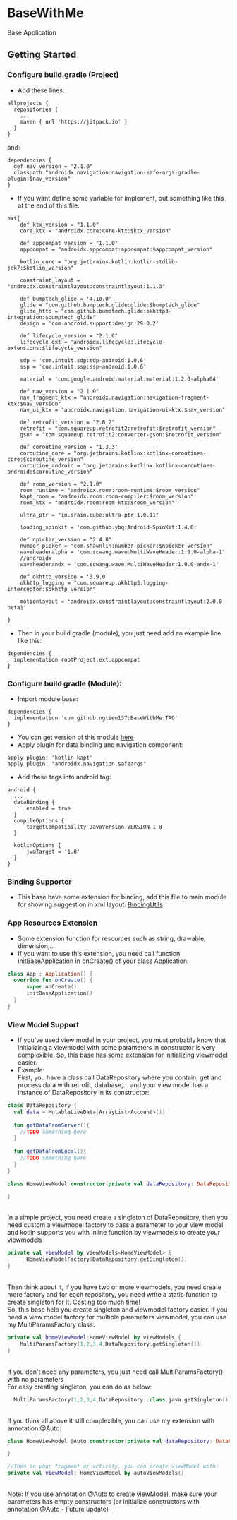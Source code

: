 # BaseWithMe
Base Application
## Getting Started
### Configure build.gradle (Project)
* Add these lines:
```
allprojects {
  repositories {
    ...
    maven { url 'https://jitpack.io' }
  }
}
```
and:
```
dependencies {
  def nav_version = "2.1.0"
  classpath "androidx.navigation:navigation-safe-args-gradle-plugin:$nav_version"
}
```
* If you want define some variable for implement, put something like this at the end of this file:
```
ext{
    def ktx_version = "1.1.0"
    core_ktx = "androidx.core:core-ktx:$ktx_version"

    def appcompat_version = "1.1.0"
    appcompat = "androidx.appcompat:appcompat:$appcompat_version"

    kotlin_core = "org.jetbrains.kotlin:kotlin-stdlib-jdk7:$kotlin_version"

    constraint_layout = "androidx.constraintlayout:constraintlayout:1.1.3"

    def bumptech_glide = '4.10.0'
    glide = "com.github.bumptech.glide:glide:$bumptech_glide"
    glide_http = "com.github.bumptech.glide:okhttp3-integration:$bumptech_glide"
    design = 'com.android.support:design:29.0.2'

    def lifecycle_version = "2.1.0"
    lifecycle_ext = "androidx.lifecycle:lifecycle-extensions:$lifecycle_version"

    sdp = 'com.intuit.sdp:sdp-android:1.0.6'
    ssp = 'com.intuit.ssp:ssp-android:1.0.6'

    material = 'com.google.android.material:material:1.2.0-alpha04'

    def nav_version = "2.1.0"
    nav_fragment_ktx = "androidx.navigation:navigation-fragment-ktx:$nav_version"
    nav_ui_ktx = "androidx.navigation:navigation-ui-ktx:$nav_version"

    def retrofit_version = "2.6.2"
    retrofit = "com.squareup.retrofit2:retrofit:$retrofit_version"
    gson = "com.squareup.retrofit2:converter-gson:$retrofit_version"

    def coroutine_version = "1.3.3"
    coroutine_core = "org.jetbrains.kotlinx:kotlinx-coroutines-core:$coroutine_version"
    coroutine_android = "org.jetbrains.kotlinx:kotlinx-coroutines-android:$coroutine_version"

    def room_version = "2.1.0"
    room_runtime = "androidx.room:room-runtime:$room_version"
    kapt_room = "androidx.room:room-compiler:$room_version"
    room_ktx = "androidx.room:room-ktx:$room_version"

    ultra_ptr = "in.srain.cube:ultra-ptr:1.0.11"

    loading_spinkit = 'com.github.ybq:Android-SpinKit:1.4.0'

    def npicker_version = "2.4.8"
    number_picker = "com.shawnlin:number-picker:$npicker_version"
    waveheaderalpha = 'com.scwang.wave:MultiWaveHeader:1.0.0-alpha-1'
    //androidx
    waveheaderandx = 'com.scwang.wave:MultiWaveHeader:1.0.0-andx-1'

    def okhttp_version = '3.9.0'
    okhttp_logging = "com.squareup.okhttp3:logging-interceptor:$okhttp_version"

    motionlayout = 'androidx.constraintlayout:constraintlayout:2.0.0-beta1'

}
```
* Then in your build gradle (module), you just need add an example line like this:
```
dependencies {
  implementation rootProject.ext.appcompat
}
```

### Configure build gradle (Module):
* Import module base:
```
dependencies {
  implementation 'com.github.ngtien137:BaseWithMe:TAG'
}
```
* You can get version of this module [here](https://jitpack.io/#ngtien137/BaseWithMe)
* Apply plugin for data binding and navigation component:
```
apply plugin: 'kotlin-kapt'
apply plugin: "androidx.navigation.safeargs"
```
* Add these tags into android tag:
```
android {
  ...
  dataBinding {
      enabled = true
  }
  compileOptions {
      targetCompatibility JavaVersion.VERSION_1_8
  }

  kotlinOptions {
      jvmTarget = '1.8'
  }
}
```

### Binding Supporter
* This base have some extension for binding, add this file to main module for showing suggestion in xml layout:
[BindingUtils](https://github.com/ngtien137/BaseWithMe/blob/master/baseme/src/main/java/com/base/baselibrary/utils/BindingUtils.kt)

### App Resources Extension
* Some extension function for resources such as string, drawable, dimension,...
* If you want to use this extension, you need call function initBaseApplication in onCreate() of your class Application:

```kotlin
class App : Application() {
  override fun onCreate() {
      super.onCreate()
      initBaseApplication()
  }
}
```

### View Model Support
* If you've used view model in your project, you must probably know that initializing a viewmodel with some parameters in constructor is very complexible. So, this base has some extension for initializing viewmodel easier.
* Example:
<br>First, you have a class call DataRepository where you contain, get and process data with retrofit, database,... and your view model has a instance of DataRepository in its constructor:
```kotlin
class DataRepository {
  val data = MutableLiveData(ArrayList<Account>())
  
  fun getDataFromServer(){
    //TODO something here
  }
  
  fun getDataFromLocal(){
    //TODO something here
  }
}

class HomeViewModel constructor(private val dataRepository: DataRepository) : ViewModel(){

}
```
<br>In a simple project, you need create a singleton of DataRepository, then you need custom a viewmodel factory to pass a parameter to your view model and kotlin supports you with inline function by viewmodels to create your viewmodels
```kotlin
private val viewModel by viewModels<HomeViewModel> {
      HomeViewModelFactory(DataRepository.getSingleton())
}
```
<br>Then think about it, if you have two or more viewmodels, you need create more factory and for each repository, you need write a static function to create singleton for it. Costing too much time!
<br>So, this base help you create singleton and viewmodel factory easier. If you need a view model factory for multiple parameters viewmodel, you can use my MultiParamsFactory class:
```kotlin
private val homeViewModel:HomeViewModel by viewModels {
    MultiParamsFactory(1,2,3,4,DataRepository.getSingleton())
}
```
<br>If you don't need any parameters, you just need call MultiParamsFactory() with no parameters
<br>For easy creating singleton, you can do as below:
```kotlin
  MultiParamsFactory(1,2,3,4,DataRepository::class.java.getSingleton())
```
<br>If you think all above it still complexible, you can use my extension with annotation @Auto:
```kotlin
class HomeViewModel @Auto constructor(private val dataRepository: DataRepository) : ViewModel(){

}

//Then in your fragment or activity, you can create viewModel with:
private val viewModel: HomeViewModel by autoViewModels()
```
<br>Note: If you use annotation @Auto to create viewModel, make sure your parameters has empty constructors (or initialize constructors with annotation @Auto - Future update)

